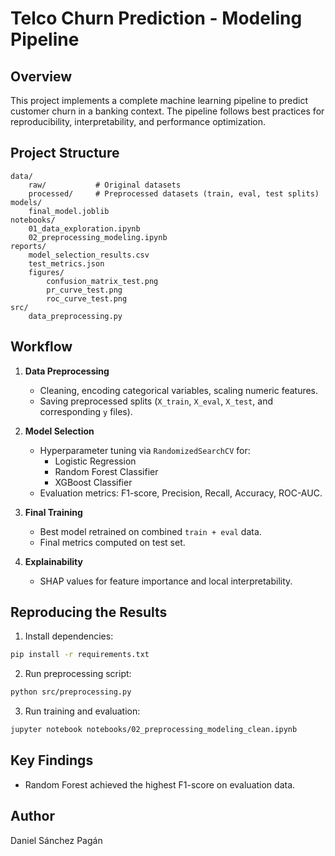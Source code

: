 # Telco Churn Prediction - Modeling Pipeline

## Overview
This project implements a complete machine learning pipeline to predict customer churn in a banking context. 
The pipeline follows best practices for reproducibility, interpretability, and performance optimization.

## Project Structure
```
data/
    raw/           # Original datasets
    processed/     # Preprocessed datasets (train, eval, test splits)
models/
    final_model.joblib
notebooks/
    01_data_exploration.ipynb
    02_preprocessing_modeling.ipynb
reports/
    model_selection_results.csv
    test_metrics.json
    figures/
        confusion_matrix_test.png
        pr_curve_test.png
        roc_curve_test.png
src/
    data_preprocessing.py
```

## Workflow
1. **Data Preprocessing**  
   - Cleaning, encoding categorical variables, scaling numeric features.
   - Saving preprocessed splits (`X_train`, `X_eval`, `X_test`, and corresponding `y` files).

2. **Model Selection**  
   - Hyperparameter tuning via `RandomizedSearchCV` for:
     - Logistic Regression
     - Random Forest Classifier
     - XGBoost Classifier
   - Evaluation metrics: F1-score, Precision, Recall, Accuracy, ROC-AUC.

3. **Final Training**  
   - Best model retrained on combined `train + eval` data.
   - Final metrics computed on test set.

4. **Explainability**  
   - SHAP values for feature importance and local interpretability.

## Reproducing the Results
1. Install dependencies:
```bash
pip install -r requirements.txt
```
2. Run preprocessing script:
```bash
python src/preprocessing.py
```
3. Run training and evaluation:
```bash
jupyter notebook notebooks/02_preprocessing_modeling_clean.ipynb
```

## Key Findings
- Random Forest achieved the highest F1-score on evaluation data.

## Author
Daniel Sánchez Pagán
